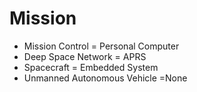 Mission
==

- Mission Control = Personal Computer
- Deep Space Network = APRS
- Spacecraft = Embedded System
- Unmanned Autonomous Vehicle =None